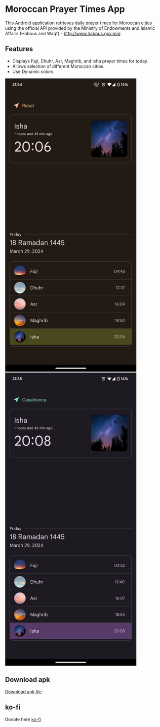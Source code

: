 # Moroccan Prayer Times App
This Android application retrieves daily prayer times for Moroccan cities using the official API provided by the Ministry of Endowments and Islamic Affairs (Habous and Waqf) - http://www.habous.gov.ma/.

## Features
- Displays Fajr, Dhuhr, Asr, Maghrib, and Isha prayer times for today.
- Allows selection of different Moroccan cities.
- Use Dynamic colors

<img src="screenshots/Screenshot_20240329-215425.png" width="425"/>     <img src="screenshots/Screenshot_20240329-215528.png" width="425"/> 

## Download apk
[Download apk file](https://github.com/El-Ahmed/PrayerTime/raw/master/app/release/app-release.apk)

## ko-fi
Donate here [ko-fi](https://ko-fi.com/elahmed)
